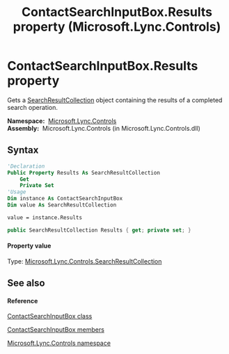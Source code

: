 ﻿---
title: ContactSearchInputBox.Results property  (Microsoft.Lync.Controls)
TOCTitle: 'Results property '
ms:assetid: P:Microsoft.Lync.Controls.ContactSearchInputBox.Results_DI_3_UC_OCS14MrefLyncWPF
ms:mtpsurl: https://msdn.microsoft.com/en-us/library/microsoft.lync.controls.contactsearchinputbox.results_di_3_uc_ocs14mreflyncwpf(v=office.15)
ms:contentKeyID: 48599136
ms.date: 07/28/2014
mtps_version: v=office.15
f1_keywords:
- Microsoft.Lync.Controls.ContactSearchInputBox.Results
dev_langs:
- CSharp
- JScript
- VB
- other
---

# ContactSearchInputBox.Results property

Gets a [SearchResultCollection](searchresultcollection-class-microsoft-lync-controls_1.md) object containing the results of a completed search operation.

**Namespace:**  [Microsoft.Lync.Controls](microsoft-lync-controls-namespace_1.md)  
**Assembly:**  Microsoft.Lync.Controls (in Microsoft.Lync.Controls.dll)

## Syntax

``` vb
'Declaration
Public Property Results As SearchResultCollection
    Get
    Private Set
'Usage
Dim instance As ContactSearchInputBox
Dim value As SearchResultCollection

value = instance.Results
```

``` csharp
public SearchResultCollection Results { get; private set; }
```

#### Property value

Type: [Microsoft.Lync.Controls.SearchResultCollection](searchresultcollection-class-microsoft-lync-controls_1.md)  

## See also

#### Reference

[ContactSearchInputBox class](contactsearchinputbox-class-microsoft-lync-controls_1.md)

[ContactSearchInputBox members](contactsearchinputbox-members-microsoft-lync-controls_1.md)

[Microsoft.Lync.Controls namespace](microsoft-lync-controls-namespace_1.md)

